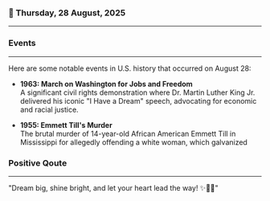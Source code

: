 ### 📅 Thursday, 28 August, 2025
------
### Events
------
Here are some notable events in U.S. history that occurred on August 28:

- **1963: March on Washington for Jobs and Freedom**  
  A significant civil rights demonstration where Dr. Martin Luther King Jr. delivered his iconic "I Have a Dream" speech, advocating for economic and racial justice.

- **1955: Emmett Till's Murder**  
  The brutal murder of 14-year-old African American Emmett Till in Mississippi for allegedly offending a white woman, which galvanized
### Positive Qoute
------
"Dream big, shine bright, and let your heart lead the way! ✨💖🚀"
